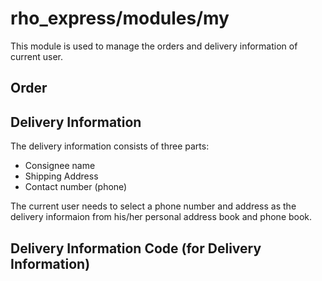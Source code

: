 # rho_express/modules/my

This module is used to manage the orders and delivery information of current user.

## Order

## Delivery Information

The delivery information consists of three parts:
- Consignee name
- Shipping Address
- Contact number (phone)

The current user needs to select a phone number and address as the delivery informaion from his/her personal address book and phone book.

## Delivery Information Code (for Delivery Information)
